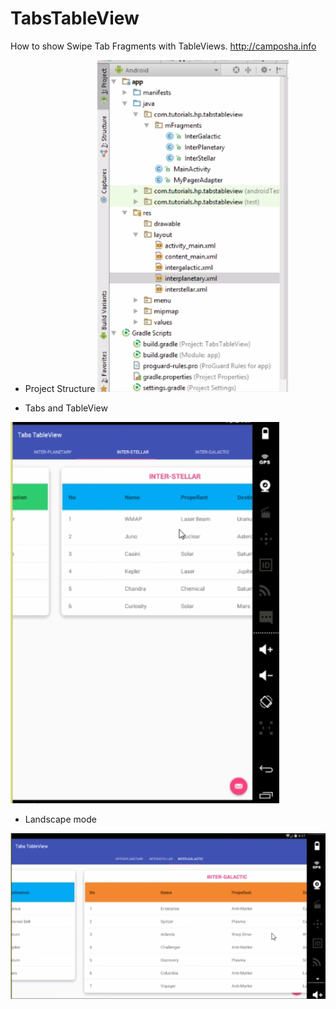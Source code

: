 # TabsTableView
How to show Swipe Tab Fragments with TableViews. http://camposha.info

- Project Structure
![Project Structure](/demos/ProjectStructure.PNG)

- Tabs and TableView

![Tabs TableView](/demos/TabsTableView.PNG)

- Landscape mode

![Tabs TableView](/demos/LandscapeMode.PNG)

